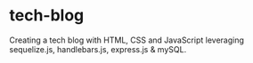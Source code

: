 # tech-blog
Creating a tech blog with HTML, CSS and JavaScript leveraging sequelize.js, handlebars.js, express.js &amp; mySQL.
